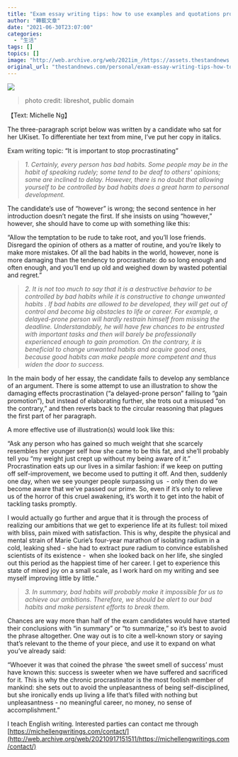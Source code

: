 ```yaml
---
title: "Exam essay writing tips: how to use examples and quotations properly"
author: "轉載文章"
date: "2021-06-30T23:07:00"
categories:
  - "生活"
tags: []
topics: []
image: "http://web.archive.org/web/2021im_/https://assets.thestandnews.com/media/photos/children-writing-in-school-861x625_LkIw1_3LO92fc.jpg"
original_url: "thestandnews.com/personal/exam-essay-writing-tips-how-to-use-examples-and-quotations-properly"
---
```

![](http://web.archive.org/web/2021im_/https://assets.thestandnews.com/media/photos/children-writing-in-school-861x625_LkIw1_3LO92fc.jpg)
> photo credit: libreshot, public domain

【Text: Michelle Ng】

The three-paragraph script below was written by a candidate who sat for her UKiset. To differentiate her text from mine, I’ve put her copy in italics. 

Exam writing topic: “It is important to stop procrastinating”

> _1\. Certainly, every person has bad habits. Some people may be in the habit of speaking rudely; some tend to be deaf to others' opinions; some are inclined to delay. However, there is no doubt that allowing yourself to be controlled by bad habits does a great harm to personal development._

The candidate’s use of “however” is wrong; the second sentence in her introduction doesn’t negate the first. If she insists on using “however,” however, she should have to come up with something like this:

“Allow the temptation to be rude to take root, and you’ll lose friends. Disregard the opinion of others as a matter of routine, and you’re likely to make more mistakes. Of all the bad habits in the world, however, none is more damaging than the tendency to procrastinate: do so long enough and often enough, and you’ll end up old and weighed down by wasted potential and regret.”

> _2\. It is not too much to say that it is a destructive behavior to be controlled by bad habits while it is constructive to change unwanted habits . If bad habits are allowed to be developed, they will get out of control and become big obstacles to life or career. For example, a delayed-prone person will hardly restrain himself from missing the deadline. Understandably, he will have few chances to be entrusted with important tasks and then will barely be professionally experienced enough to gain promotion. On the contrary, it is beneficial to change unwanted habits and acquire good ones, because good habits can make people more competent and thus widen the door to success._

In the main body of her essay, the candidate fails to develop any semblance of an argument. There is some attempt to use an illustration to show the damaging effects procrastination (“a delayed-prone person” failing to “gain promotion”), but instead of elaborating further, she trots out a misused “on the contrary,” and then reverts back to the circular reasoning that plagues the first part of her paragraph.

A more effective use of illustration(s) would look like this:

“Ask any person who has gained so much weight that she scarcely resembles her younger self how she came to be this fat, and she’ll probably tell you “my weight just crept up without my being aware of it.” Procrastination eats up our lives in a similar fashion: if we keep on putting off self-improvement, we become used to putting it off. And then, suddenly one day, when we see younger people surpassing us  - only then do we become aware that we’ve passed our prime. So, even if it’s only to relieve us of the horror of this cruel awakening, it’s worth it to get into the habit of tackling tasks promptly.

I would actually go further and argue that it is through the process of realizing our ambitions that we get to experience life at its fullest: toil mixed with bliss, pain mixed with satisfaction. This is why, despite the physical and mental strain of Marie Curie’s four-year marathon of isolating radium in a cold, leaking shed - she had to extract pure radium to convince established scientists of its existence -  when she looked back on her life, she singled out this period as the happiest time of her career. I get to experience this state of mixed joy on a small scale, as I work hard on my writing and see myself improving little by little.”

> _3\. In summary, bad habits will probably make it impossible for us to achieve our ambitions. Therefore, we should be alert to our bad habits and make persistent efforts to break them._

Chances are way more than half of the exam candidates would have started their conclusions with “in summary” or “to summarize,” so it’s best to avoid the phrase altogether. One way out is to cite a well-known story or saying that’s relevant to the theme of your piece, and use it to expand on what you’ve already said:

“Whoever it was that coined the phrase ‘the sweet smell of success’ must have known this: success is sweeter when we have suffered and sacrificed for it. This is why the chronic procrastinator is the most foolish member of mankind: she sets out to avoid the unpleasantness of being self-disciplined, but she ironically ends up living a life that’s filled with nothing but unpleasantness - no meaningful career, no money, no sense of accomplishment.”

I teach English writing. Interested parties can contact me through [https://michellengwritings.com/contact/](http://web.archive.org/web/20210917151511/https://michellengwritings.com/contact/)